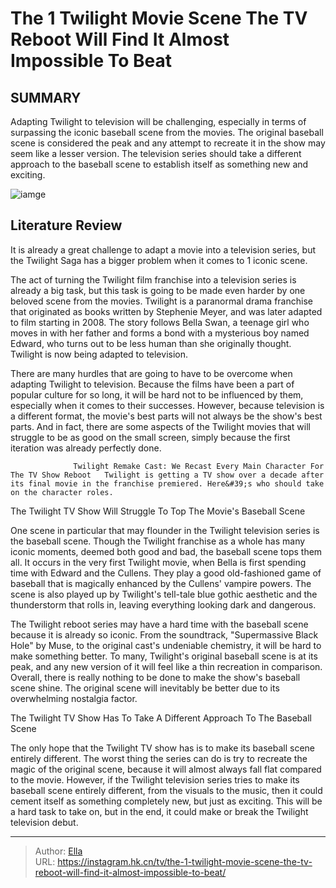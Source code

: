 # The 1 Twilight Movie Scene The TV Reboot Will Find It Almost Impossible To Beat


## SUMMARY 



  Adapting Twilight to television will be challenging, especially in terms of surpassing the iconic baseball scene from the movies.   The original baseball scene is considered the peak and any attempt to recreate it in the show may seem like a lesser version.   The television series should take a different approach to the baseball scene to establish itself as something new and exciting.  

![iamge](https://static1.srcdn.com/wordpress/wp-content/uploads/2024/01/robert-pattinson-and-kristen-stewart-as-edward-cullen-and-bella-swan-in-twilight.jpg)

## Literature Review

It is already a great challenge to adapt a movie into a television series, but the Twilight Saga has a bigger problem when it comes to 1 iconic scene.




The act of turning the Twilight film franchise into a television series is already a big task, but this task is going to be made even harder by one beloved scene from the movies. Twilight is a paranormal drama franchise that originated as books written by Stephenie Meyer, and was later adapted to film starting in 2008. The story follows Bella Swan, a teenage girl who moves in with her father and forms a bond with a mysterious boy named Edward, who turns out to be less human than she originally thought. Twilight is now being adapted to television.




There are many hurdles that are going to have to be overcome when adapting Twilight to television. Because the films have been a part of popular culture for so long, it will be hard not to be influenced by them, especially when it comes to their successes. However, because television is a different format, the movie&#39;s best parts will not always be the show&#39;s best parts. And in fact, there are some aspects of the Twilight movies that will struggle to be as good on the small screen, simply because the first iteration was already perfectly done.

                  Twilight Remake Cast: We Recast Every Main Character For The TV Show Reboot   Twilight is getting a TV show over a decade after its final movie in the franchise premiered. Here&#39;s who should take on the character roles.   


 The Twilight TV Show Will Struggle To Top The Movie&#39;s Baseball Scene 
          




One scene in particular that may flounder in the Twilight television series is the baseball scene. Though the Twilight franchise as a whole has many iconic moments, deemed both good and bad, the baseball scene tops them all. It occurs in the very first Twilight movie, when Bella is first spending time with Edward and the Cullens. They play a good old-fashioned game of baseball that is magically enhanced by the Cullens&#39; vampire powers. The scene is also played up by Twilight&#39;s tell-tale blue gothic aesthetic and the thunderstorm that rolls in, leaving everything looking dark and dangerous.

The Twilight reboot series may have a hard time with the baseball scene because it is already so iconic. From the soundtrack, &#34;Supermassive Black Hole&#34; by Muse, to the original cast&#39;s undeniable chemistry, it will be hard to make something better. To many, Twilight&#39;s original baseball scene is at its peak, and any new version of it will feel like a thin recreation in comparison. Overall, there is really nothing to be done to make the show&#39;s baseball scene shine. The original scene will inevitably be better due to its overwhelming nostalgia factor.






 The Twilight TV Show Has To Take A Different Approach To The Baseball Scene 
          

The only hope that the Twilight TV show has is to make its baseball scene entirely different. The worst thing the series can do is try to recreate the magic of the original scene, because it will almost always fall flat compared to the movie. However, if the Twilight television series tries to make its baseball scene entirely different, from the visuals to the music, then it could cement itself as something completely new, but just as exciting. This will be a hard task to take on, but in the end, it could make or break the Twilight television debut.



---

> Author: [Ella](https://instagram.hk.cn/)  
> URL: https://instagram.hk.cn/tv/the-1-twilight-movie-scene-the-tv-reboot-will-find-it-almost-impossible-to-beat/  

